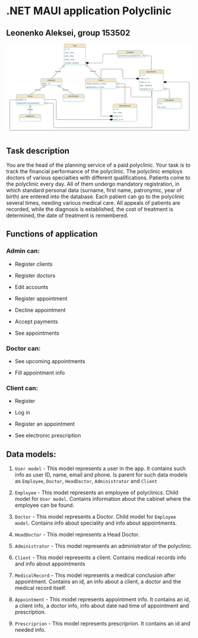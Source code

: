 # .NET MAUI application Polyclinic

## Leonenko Aleksei, group 153502

![Class diagram](classes_diagram.png)

## Task description

You are the head of the planning service of a paid polyclinic. Your task is to track the financial performance of the polyclinic.
The polyclinic employs doctors of various specialties with different qualifications. Patients come to the polyclinic every day. All of them undergo mandatory registration, in which standard personal data (surname, first name, patronymic, year of birth) are entered into the database.
Each patient can go to the polyclinic several times, needing various medical care. All appeals of patients are recorded, while the diagnosis is established, the cost of treatment is determined, the date of treatment is remembered.

## Functions of application

### Admin can: ###

* Register clients

* Register doctors

* Edit accounts

* Register appointment

* Decline appointment

* Accept payments

* See appointments

### Doctor can: ###

* See upcoming appointments

* Fill appointment info

### Client can: ###

* Register

* Log in

* Register an appointment

* See electronic prescription

## Data models:
1. `User model` - This model represents a user in the app. It contains such info as user ID, name, email and phone. Is parent for such data models as `Employee`, `Doctor`, `HeadDoctor`, `Administrator` and `Client`

2. `Employee` - This model represents an employee of polyclinics. Child model for `User model`. Contains information about the cabinet where the employee can be found.

3. `Doctor` - This model represents a Doctor. Child model for `Employee model`. Contains info about speciality and info about appointments.

4. `HeadDoctor` - This model represents a Head Doctor.

5. `Administrator` - This model represents an administrator of the polyclinic.

6. `Client` - This model represents a client. Contains medical records info and info about appointments

7. `MedicalRecord` - This model represents a medical conclusion after appointment. Contains an id, an info about a client, a doctor and the 
medical record itself.

8. `Appointment` - This model represents appointment info. It contains an id, a client info, a doctor info, info about date nad time of appointment and prescription.

9. `Prescriprion` - This model represents prescriprion. It contains an id and needed info.

